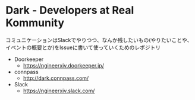 # Dark - Developers at Real Kommunity

コミュニケーションはSlackでやりつつ、なんか残したいもの(やりたいことや、イベントの概要とか)をIssueに書いて使っていくためのレポジトリ

- Doorkeeper
  - https://ngineerxiv.doorkeeper.jp/
- connpass
  - http://dark.connpass.com/
- Slack
  - https://ngineerxiv.slack.com/

